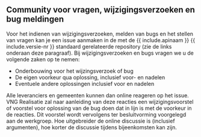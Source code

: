 ## Community voor vragen, wijzigingsverzoeken en bug meldingen

Voor het indienen van wijzigingsverzoeken, melden van bugs en het stellen van vragen kan je een issue aanmaken in de met de {{ include.apinaam }} {{ include.versie-nr }} standaard gerelateerde repository (zie de links onderaan deze paragraaf). Bij wijzigingsverzoeken en bugs vragen we u de volgende zaken op te nemen:
* Onderbouwing voor het wijzingsverzoek of bug
* De eigen voorkeur qua oplossing, inclusief voor- en nadelen
* Eventuele andere oplossingen inclusief voor en nadelen

Alle leveranciers en gemeenten kunnen dan online reageren op het issue. VNG Realisatie zal naar aanleiding van deze reacties een wijzigingsvoorstel of voorstel voor oplossing van de bug doen dat in lijn is met de voorkeur in de reacties. Dit voorstel wordt vervolgens ter besluitvorming voorgelegd aan de werkgroep. Hoe uitgebreider de online discussie is (inclusief argumenten), hoe korter de discussie tijdens bijeenkomsten kan zijn.
